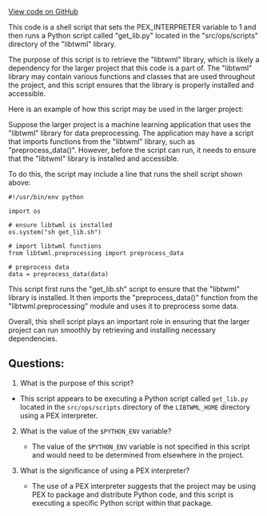 [View code on GitHub](https://github.com/misbahsy/the-algorithm/twml/libtwml/src/ops/scripts/get_lib.sh)

This code is a shell script that sets the PEX_INTERPRETER variable to 1 and then runs a Python script called "get_lib.py" located in the "src/ops/scripts" directory of the "libtwml" library. 

The purpose of this script is to retrieve the "libtwml" library, which is likely a dependency for the larger project that this code is a part of. The "libtwml" library may contain various functions and classes that are used throughout the project, and this script ensures that the library is properly installed and accessible.

Here is an example of how this script may be used in the larger project:

Suppose the larger project is a machine learning application that uses the "libtwml" library for data preprocessing. The application may have a script that imports functions from the "libtwml" library, such as "preprocess_data()". However, before the script can run, it needs to ensure that the "libtwml" library is installed and accessible.

To do this, the script may include a line that runs the shell script shown above:

```
#!/usr/bin/env python

import os

# ensure libtwml is installed
os.system("sh get_lib.sh")

# import libtwml functions
from libtwml.preprocessing import preprocess_data

# preprocess data
data = preprocess_data(data)
```

This script first runs the "get_lib.sh" script to ensure that the "libtwml" library is installed. It then imports the "preprocess_data()" function from the "libtwml.preprocessing" module and uses it to preprocess some data.

Overall, this shell script plays an important role in ensuring that the larger project can run smoothly by retrieving and installing necessary dependencies.
## Questions: 
 1. What is the purpose of this script?
   - This script appears to be executing a Python script called `get_lib.py` located in the `src/ops/scripts` directory of the `LIBTWML_HOME` directory using a PEX interpreter.

2. What is the value of the `$PYTHON_ENV` variable?
   - The value of the `$PYTHON_ENV` variable is not specified in this script and would need to be determined from elsewhere in the project.

3. What is the significance of using a PEX interpreter?
   - The use of a PEX interpreter suggests that the project may be using PEX to package and distribute Python code, and this script is executing a specific Python script within that package.